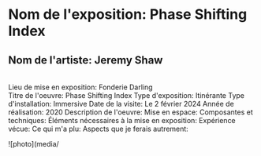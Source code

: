 <h1>Nom de l'exposition: Phase Shifting Index </h1>
<h2>Nom de l'artiste: Jeremy Shaw</h2>
<br>Lieu de mise en exposition: Fonderie Darling</br>
Titre de l'oeuvre: Phase Shifting Index
Type d'exposition: Itinérante
Type d'installation: Immersive
Date de la visite: Le 2 février 2024
Année de réalisation: 2020
Description de l'oeuvre:
Mise en espace: 
Composantes et techniques:
Éléments nécessaires à la mise en exposition:
Expérience vécue: 
Ce qui m'a plu:
Aspects que je ferais autrement:

![photo](media/
